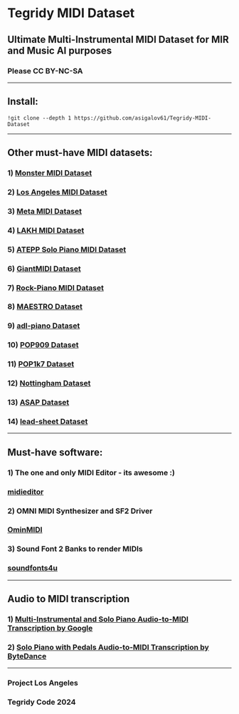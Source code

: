 # Tegridy MIDI Dataset

## Ultimate Multi-Instrumental MIDI Dataset for MIR and Music AI purposes

### Please CC BY-NC-SA

***

## Install:

```
!git clone --depth 1 https://github.com/asigalov61/Tegridy-MIDI-Dataset
```

***

## Other must-have MIDI datasets:

### 1) [Monster MIDI Dataset](https://github.com/asigalov61/Monster-MIDI-Dataset)
### 2) [Los Angeles MIDI Dataset](https://github.com/asigalov61/Los-Angeles-MIDI-Dataset)
### 3) [Meta MIDI Dataset](https://github.com/jeffreyjohnens/MetaMIDIDataset)
### 4) [LAKH MIDI Dataset](https://colinraffel.com/projects/lmd/)
### 5) [ATEPP Solo Piano MIDI Dataset](https://github.com/BetsyTang/ATEPP)
### 6) [GiantMIDI Dataset](https://github.com/bytedance/GiantMIDI-Piano)
### 7) [Rock-Piano MIDI Dataset](https://github.com/asigalov61/Rock-Piano-MIDI-Dataset)
### 8) [MAESTRO Dataset](https://magenta.tensorflow.org/datasets/maestro)
### 9) [adl-piano Dataset](https://github.com/lucasnfe/adl-piano-midi)
### 10) [POP909 Dataset](https://github.com/music-x-lab/POP909-Dataset)
### 11) [POP1k7 Dataset](https://github.com/YatingMusic/compound-word-transformer)
### 12) [Nottingham Dataset](https://github.com/jukedeck/nottingham-dataset)
### 13) [ASAP Dataset](https://github.com/fosfrancesco/asap-dataset)
### 14) [lead-sheet Dataset](https://github.com/wayne391/lead-sheet-dataset)

***

## Must-have software:

### 1) The one and only MIDI Editor - its awesome :)
### [midieditor](https://github.com/markusschwenk/midieditor)

### 2) OMNI MIDI Synthesizer and SF2 Driver
### [OminMIDI](https://github.com/KeppySoftware/OmniMIDI)

### 3) Sound Font 2 Banks to render MIDIs
### [soundfonts4u](https://sites.google.com/site/soundfonts4u/)

***

## Audio to MIDI transcription

### 1) [Multi-Instrumental and Solo Piano Audio-to-MIDI Transcription by Google](https://colab.research.google.com/github/magenta/mt3/blob/main/mt3/colab/music_transcription_with_transformers.ipynb)

### 2) [Solo Piano with Pedals Audio-to-MIDI Transcription by ByteDance](https://colab.research.google.com/github/asigalov61/tegridy-tools/blob/main/tegridy-tools/notebooks/ByteDance_Piano_Transcription.ipynb)

***

### Project Los Angeles
### Tegridy Code 2024
